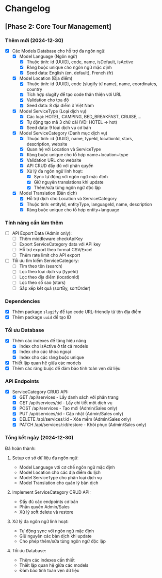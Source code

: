 # Changelog

## [Phase 2: Core Tour Management]

### Thêm mới (2024-12-30)
- [x] Các Models Database cho hỗ trợ đa ngôn ngữ:
  - [x] Model Language (Ngôn ngữ)
    - [x] Thuộc tính: id (UUID), code, name, isDefault, isActive
    - [x] Ràng buộc unique cho ngôn ngữ mặc định
    - [x] Seed data: English (en, default), French (fr)
  
  - [x] Model Location (Địa điểm)
    - [x] Thuộc tính: id (UUID), code (slugify từ name), name, coordinates, country
    - [x] Tích hợp slugify để tạo code thân thiện với URL
    - [x] Validation cho tọa độ
    - [x] Seed data: 8 địa điểm ở Việt Nam
  
  - [x] Model ServiceType (Loại dịch vụ)
    - [x] Các loại: HOTEL, CAMPING, BED_BREAKFAST, CRUISE,...
    - [x] Tự động tạo mã 3 chữ cái (VD: HOTEL -> hot)
    - [x] Seed data: 9 loại dịch vụ cơ bản
  
  - [x] Model ServiceCategory (Danh mục dịch vụ)
    - [x] Thuộc tính: id (UUID), name, typeId, locationId, stars, description, website
    - [x] Quan hệ với Location và ServiceType
    - [x] Ràng buộc unique cho tổ hợp name+location+type
    - [x] Validation URL cho website
    - [x] API CRUD đầy đủ với phân quyền
    - [x] Xử lý đa ngôn ngữ linh hoạt:
      - [x] Sync tự động với ngôn ngữ mặc định
      - [x] Giữ nguyên translations khi update
      - [x] Thêm/sửa từng ngôn ngữ độc lập
  
  - [x] Model Translation (Bản dịch)
    - [x] Hỗ trợ dịch cho Location và ServiceCategory
    - [x] Thuộc tính: entityId, entityType, languageId, name, description
    - [x] Ràng buộc unique cho tổ hợp entity+language

### Tính năng cần làm thêm
- [ ] API Export Data (Admin only):
  - [ ] Thêm middleware checkApiKey
  - [ ] Export ServiceCategory data với API key
  - [ ] Hỗ trợ export theo format CSV/Excel
  - [ ] Thêm rate limit cho API export

- [ ] Tối ưu tìm kiếm ServiceCategory:
  - [ ] Tìm theo tên (search)
  - [ ] Lọc theo loại dịch vụ (typeId)
  - [ ] Lọc theo địa điểm (locationId)
  - [ ] Lọc theo số sao (stars)
  - [ ] Sắp xếp kết quả (sortBy, sortOrder)

### Dependencies
- [x] Thêm package `slugify` để tạo code URL-friendly từ tên địa điểm
- [x] Thêm package `uuid` để tạo ID

### Tối ưu Database
- [x] Thêm các indexes để tăng hiệu năng
  - [x] Index cho isActive ở tất cả models
  - [x] Index cho các khóa ngoại
  - [x] Index cho các ràng buộc unique
- [x] Thiết lập quan hệ giữa các models
- [x] Thêm các ràng buộc để đảm bảo tính toàn vẹn dữ liệu

### API Endpoints
- [x] ServiceCategory CRUD API:
  - [x] GET /api/services - Lấy danh sách với phân trang
  - [x] GET /api/services/:id - Lấy chi tiết một dịch vụ
  - [x] POST /api/services - Tạo mới (Admin/Sales only)
  - [x] PUT /api/services/:id - Cập nhật (Admin/Sales only)
  - [x] DELETE /api/services/:id - Xóa mềm (Admin/Sales only)
  - [x] PATCH /api/services/:id/restore - Khôi phục (Admin/Sales only)

### Tổng kết ngày (2024-12-30)
Đã hoàn thành:
1. Setup cơ sở dữ liệu đa ngôn ngữ:
   - Model Language với cơ chế ngôn ngữ mặc định
   - Model Location cho các địa điểm du lịch
   - Model ServiceType cho phân loại dịch vụ
   - Model Translation cho quản lý bản dịch

2. Implement ServiceCategory CRUD API:
   - Đầy đủ các endpoints cơ bản
   - Phân quyền Admin/Sales
   - Xử lý soft delete và restore

3. Xử lý đa ngôn ngữ linh hoạt:
   - Tự động sync với ngôn ngữ mặc định
   - Giữ nguyên các bản dịch khi update
   - Cho phép thêm/sửa từng ngôn ngữ độc lập

4. Tối ưu Database:
   - Thêm các indexes cần thiết
   - Thiết lập quan hệ giữa các models
   - Đảm bảo tính toàn vẹn dữ liệu
